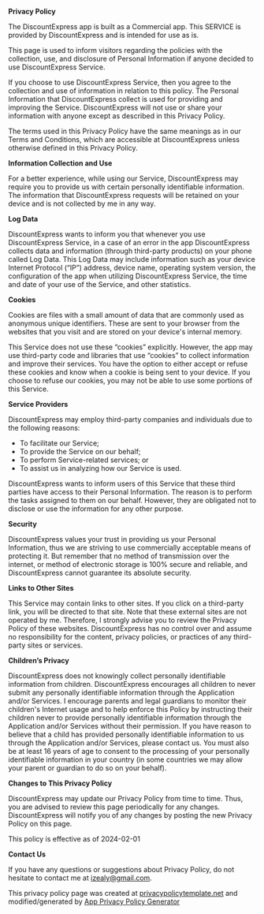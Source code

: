 **Privacy Policy**

The DiscountExpress app is built as a Commercial app. This SERVICE is provided by DiscountExpress and is intended for use as is.

This page is used to inform visitors regarding the policies with the collection, use, and disclosure of Personal Information if anyone decided to use DiscountExpress Service.

If you choose to use DiscountExpress Service, then you agree to the collection and use of information in relation to this policy. The Personal Information that DiscountExpress collect is used for providing and improving the Service. DiscountExpress will not use or share your information with anyone except as described in this Privacy Policy.

The terms used in this Privacy Policy have the same meanings as in our Terms and Conditions, which are accessible at DiscountExpress unless otherwise defined in this Privacy Policy.

**Information Collection and Use**

For a better experience, while using our Service, DiscountExpress may require you to provide us with certain personally identifiable information. The information that DiscountExpress requests will be retained on your device and is not collected by me in any way.

**Log Data**

DiscountExpress wants to inform you that whenever you use DiscountExpress Service, in a case of an error in the app DiscountExpress collects data and information (through third-party products) on your phone called Log Data. This Log Data may include information such as your device Internet Protocol (“IP”) address, device name, operating system version, the configuration of the app when utilizing DiscountExpress Service, the time and date of your use of the Service, and other statistics.

**Cookies**

Cookies are files with a small amount of data that are commonly used as anonymous unique identifiers. These are sent to your browser from the websites that you visit and are stored on your device's internal memory.

This Service does not use these “cookies” explicitly. However, the app may use third-party code and libraries that use “cookies” to collect information and improve their services. You have the option to either accept or refuse these cookies and know when a cookie is being sent to your device. If you choose to refuse our cookies, you may not be able to use some portions of this Service.

**Service Providers**

DiscountExpress may employ third-party companies and individuals due to the following reasons:

*   To facilitate our Service;
*   To provide the Service on our behalf;
*   To perform Service-related services; or
*   To assist us in analyzing how our Service is used.

DiscountExpress wants to inform users of this Service that these third parties have access to their Personal Information. The reason is to perform the tasks assigned to them on our behalf. However, they are obligated not to disclose or use the information for any other purpose.

**Security**

DiscountExpress values your trust in providing us your Personal Information, thus we are striving to use commercially acceptable means of protecting it. But remember that no method of transmission over the internet, or method of electronic storage is 100% secure and reliable, and DiscountExpress cannot guarantee its absolute security.

**Links to Other Sites**

This Service may contain links to other sites. If you click on a third-party link, you will be directed to that site. Note that these external sites are not operated by me. Therefore, I strongly advise you to review the Privacy Policy of these websites. DiscountExpress has no control over and assume no responsibility for the content, privacy policies, or practices of any third-party sites or services.

**Children’s Privacy**

DiscountExpress does not knowingly collect personally identifiable information from children. DiscountExpress encourages all children to never submit any personally identifiable information through the Application and/or Services. I encourage parents and legal guardians to monitor their children's Internet usage and to help enforce this Policy by instructing their children never to provide personally identifiable information through the Application and/or Services without their permission. If you have reason to believe that a child has provided personally identifiable information to us through the Application and/or Services, please contact us. You must also be at least 16 years of age to consent to the processing of your personally identifiable information in your country (in some countries we may allow your parent or guardian to do so on your behalf).

**Changes to This Privacy Policy**

DiscountExpress may update our Privacy Policy from time to time. Thus, you are advised to review this page periodically for any changes. DiscountExpress will notify you of any changes by posting the new Privacy Policy on this page.

This policy is effective as of 2024-02-01

**Contact Us**

If you have any questions or suggestions about Privacy Policy, do not hesitate to contact me at izealy@gmail.com.

This privacy policy page was created at [privacypolicytemplate.net](https://privacypolicytemplate.net) and modified/generated by [App Privacy Policy Generator](https://app-privacy-policy-generator.nisrulz.com/)
